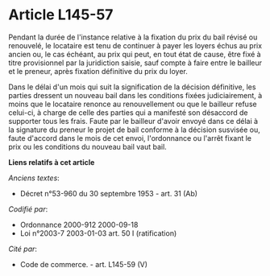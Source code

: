 # Article L145-57

Pendant la durée de l'instance relative à la fixation du prix du bail révisé ou renouvelé, le locataire est tenu de continuer
à payer les loyers échus au prix ancien ou, le cas échéant, au prix qui peut, en tout état de cause, être fixé à titre
provisionnel par la juridiction saisie, sauf compte à faire entre le bailleur et le preneur, après fixation définitive du
prix du loyer.

Dans le délai d'un mois qui suit la signification de la décision définitive, les parties dressent un nouveau bail dans les
conditions fixées judiciairement, à moins que le locataire renonce au renouvellement ou que le bailleur refuse celui-ci, à
charge de celle des parties qui a manifesté son désaccord de supporter tous les frais. Faute par le bailleur d'avoir envoyé
dans ce délai à la signature du preneur le projet de bail conforme à la décision susvisée ou, faute d'accord dans le mois de
cet envoi, l'ordonnance ou l'arrêt fixant le prix ou les conditions du nouveau bail vaut bail.

**Liens relatifs à cet article**

_Anciens textes_:

  - Décret n°53-960 du 30 septembre 1953 - art. 31 (Ab)

_Codifié par_:

  - Ordonnance 2000-912 2000-09-18
  - Loi n°2003-7 2003-01-03 art. 50 I (ratification)

_Cité par_:

  - Code de commerce. - art. L145-59 (V)
